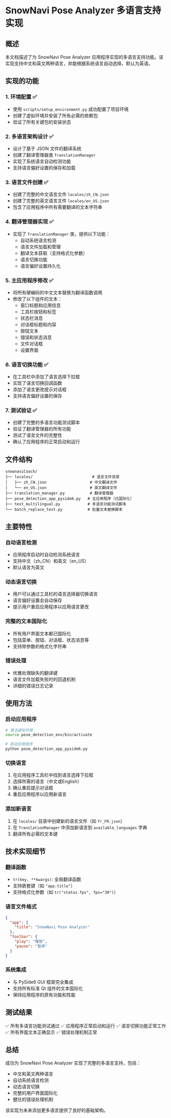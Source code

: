 # SnowNavi Pose Analyzer 多语言支持实现

## 概述

本文档描述了为 SnowNavi Pose Analyzer 应用程序实现的多语言支持功能。该实现支持中文和英文两种语言，并能根据系统语言自动选择，默认为英语。

## 实现的功能

### 1. 环境配置 ✅
- 使用 `scripts/setup_environment.py` 成功配置了项目环境
- 创建了虚拟环境并安装了所有必需的依赖包
- 验证了所有关键包的安装状态

### 2. 多语言架构设计 ✅
- 设计了基于 JSON 文件的翻译系统
- 创建了翻译管理器类 `TranslationManager`
- 实现了系统语言自动检测功能
- 支持语言偏好设置的保存和加载

### 3. 语言文件创建 ✅
- 创建了完整的中文语言文件 `locales/zh_CN.json`
- 创建了完整的英文语言文件 `locales/en_US.json`
- 包含了应用程序中所有需要翻译的文本字符串

### 4. 翻译管理器实现 ✅
- 实现了 `TranslationManager` 类，提供以下功能：
  - 自动系统语言检测
  - 语言文件加载和管理
  - 翻译文本获取（支持格式化参数）
  - 语言切换功能
  - 语言偏好设置持久化

### 5. 主应用程序修改 ✅
- 将所有硬编码的中文文本替换为翻译函数调用
- 修改了以下组件的文本：
  - 窗口标题和应用信息
  - 工具栏按钮和标签
  - 状态栏消息
  - 对话框标题和内容
  - 按钮文本
  - 错误和状态消息
  - 文件对话框
  - 设置界面

### 6. 语言切换功能 ✅
- 在工具栏中添加了语言选择下拉框
- 实现了语言切换回调函数
- 添加了语言更改提示对话框
- 支持语言偏好设置的保存

### 7. 测试验证 ✅
- 创建了完整的多语言功能测试脚本
- 验证了翻译管理器的所有功能
- 测试了语言文件的完整性
- 确认了应用程序的正常启动和运行

## 文件结构

```
snownaviCoach/
├── locales/                          # 语言文件目录
│   ├── zh_CN.json                   # 中文翻译文件
│   └── en_US.json                   # 英文翻译文件
├── translation_manager.py           # 翻译管理器
├── pose_detection_app_pyside6.py   # 主应用程序（已国际化）
├── test_multilingual.py            # 多语言功能测试脚本
└── batch_replace_text.py           # 批量文本替换脚本
```

## 主要特性

### 自动语言检测
- 应用程序启动时自动检测系统语言
- 支持中文（zh_CN）和英文（en_US）
- 默认语言为英文

### 动态语言切换
- 用户可以通过工具栏的语言选择器切换语言
- 语言偏好设置会自动保存
- 提示用户重启应用程序以应用语言更改

### 完整的文本国际化
- 所有用户界面文本都已国际化
- 包括菜单、按钮、对话框、状态消息等
- 支持带参数的格式化字符串

### 错误处理
- 优雅处理缺失的翻译键
- 语言文件加载失败时的回退机制
- 详细的错误日志记录

## 使用方法

### 启动应用程序
```bash
# 激活虚拟环境
source pose_detection_env/bin/activate

# 启动应用程序
python pose_detection_app_pyside6.py
```

### 切换语言
1. 在应用程序工具栏中找到语言选择下拉框
2. 选择所需的语言（中文或English）
3. 确认重启提示对话框
4. 重启应用程序以应用新语言

### 添加新语言
1. 在 `locales/` 目录中创建新的语言文件（如 `fr_FR.json`）
2. 在 `TranslationManager` 中添加新语言到 `available_languages` 字典
3. 翻译所有必需的文本键

## 技术实现细节

### 翻译函数
- `tr(key, **kwargs)`: 全局翻译函数
- 支持嵌套键（如 `"app.title"`）
- 支持格式化参数（如 `tr("status.fps", fps="30")`）

### 语言文件格式
```json
{
  "app": {
    "title": "SnowNavi Pose Analyzer"
  },
  "toolbar": {
    "play": "播放",
    "pause": "暂停"
  }
}
```

### 系统集成
- 与 PySide6 GUI 框架完全集成
- 支持所有标准 Qt 组件的文本国际化
- 保持应用程序的原有功能和性能

## 测试结果

✅ 所有多语言功能测试通过
✅ 应用程序正常启动和运行
✅ 语言切换功能正常工作
✅ 所有界面文本正确显示
✅ 错误处理机制正常

## 总结

成功为 SnowNavi Pose Analyzer 实现了完整的多语言支持，包括：
- 中文和英文两种语言
- 自动系统语言检测
- 动态语言切换
- 完整的用户界面国际化
- 健壮的错误处理机制

该实现为未来添加更多语言提供了良好的基础架构。
